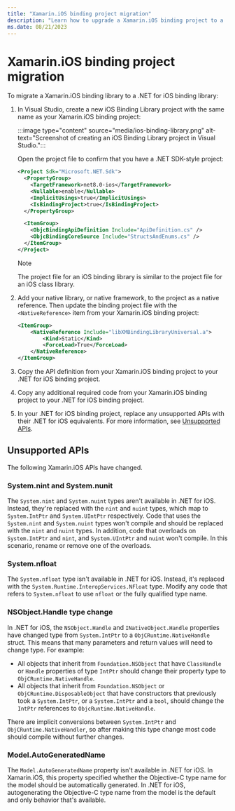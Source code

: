 ```yaml
---
title: "Xamarin.iOS binding project migration"
description: "Learn how to upgrade a Xamarin.iOS binding project to a .NET for iOS project."
ms.date: 08/21/2023
---
```


# Xamarin.iOS binding project migration

To migrate a Xamarin.iOS binding library to a .NET for iOS binding library:

1. In Visual Studio, create a new iOS Binding Library project with the same name as your Xamarin.iOS binding project:

    :::image type="content" source="media/ios-binding-library.png" alt-text="Screenshot of creating an iOS Binding Library project in Visual Studio.":::

    Open the project file to confirm that you have a .NET SDK-style project:

    ```xml
    <Project Sdk="Microsoft.NET.Sdk">
      <PropertyGroup>
        <TargetFramework>net8.0-ios</TargetFramework>
        <Nullable>enable</Nullable>
        <ImplicitUsings>true</ImplicitUsings>
        <IsBindingProject>true</IsBindingProject>
      </PropertyGroup>

      <ItemGroup>
        <ObjcBindingApiDefinition Include="ApiDefinition.cs" />
        <ObjcBindingCoreSource Include="StructsAndEnums.cs" />
      </ItemGroup>
    </Project>
    ```

    > [!NOTE]
    > The project file for an iOS binding library is similar to the project file for an iOS class library.

1. Add your native library, or native framework, to the project as a native reference. Then update the binding project file with the `<NativeReference>` item from your Xamarin.iOS binding project:

    ```xml
    <ItemGroup>
        <NativeReference Include="libXMBindingLibraryUniversal.a">
            <Kind>Static</Kind>
            <ForceLoad>True</ForceLoad>
        </NativeReference>
    </ItemGroup>
    ```

1. Copy the API definition from your Xamarin.iOS binding project to your .NET for iOS binding project.
1. Copy any additional required code from your Xamarin.iOS binding project to your .NET for iOS binding project.
1. In your .NET for iOS binding project, replace any unsupported APIs with their .NET for iOS equivalents. For more information, see [Unsupported APIs](#unsupported-apis).

## Unsupported APIs

The following Xamarin.iOS APIs have changed.

### System.nint and System.nunit

The `System.nint` and `System.nuint` types aren't available in .NET for iOS. Instead, they're replaced with the `nint` and `nuint` types, which map to `System.IntPtr` and `System.UIntPtr` respectively. Code that uses the `System.nint` and `System.nuint` types won't compile and should be replaced with the `nint` and `nuint` types. In addition, code that overloads on `System.IntPtr` and `nint`, and `System.UIntPtr` and `nuint` won't compile. In this scenario, rename or remove one of the overloads.

### System.nfloat

The `System.nfloat` type isn't available in .NET for iOS. Instead, it's replaced with the `System.Runtime.InteropServices.NFloat` type. Modify any code that refers to `System.nfloat` to use `nfloat` or the fully qualified type name.

### NSObject.Handle type change

In .NET for iOS, the `NSObject.Handle` and `INativeObject.Handle` properties have changed type from `System.IntPtr` to a `ObjCRuntime.NativeHandle` struct. This means that many parameters and return values will need to change type. For example:

- All objects that inherit from `Foundation.NSObject` that have `ClassHandle` or `Handle` properties of type `IntPtr` should change their property type to `ObjCRuntime.NativeHandle`.
- All objects that inherit from `Foundation.NSObject` or `ObjCRuntime.DisposableObject` that have constructors that previously took a `System.IntPtr`, or a `System.IntPtr` and a `bool`, should change the `IntPtr` references to `ObjcRuntime.NativeHandle`.

There are implicit conversions between `System.IntPtr` and `ObjCRuntime.NativeHandler`, so after making this type change most code should compile without further changes.

### Model.AutoGeneratedName

The `Model.AutoGeneratedName` property isn't available in .NET for iOS. In Xamarin.iOS, this property specified whether the Objective-C type name for the model should be automatically generated. In .NET for iOS, autogenerating the Objective-C type name from the model is the default and only behavior that's available.
